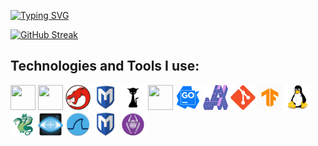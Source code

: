 [![Typing SVG](https://readme-typing-svg.demolab.com?font=Courier&weight=500&size=23&duration=2500&pause=450&color=F771E7&background=FFFFFF00&width=435&lines=Hello%2C+Guys+!+I'm+Raiizer+%F0%9F%91%8B%F0%9F%8F%BD;Deep+Learning+Enjoyer;Neural+Network;Cyber+Security+Enthusiast;+Developer+of+Security+Tools+;OSINT+%26+Forensic+Analyst)](https://git.io/typing-svg)

[![GitHub Streak](https://streak-stats.demolab.com?user=eust-w&theme=midnight-purple)](https://git.io/streak-stats)

## Technologies and Tools I use:

[<img src='https://i.giphy.com/media/LMt9638dO8dftAjtco/100.webp' width='40' height='40' />](https://python.org/)
[<img src='https://i.giphy.com/media/ln7z2eWriiQAllfVcn/200.webp' width='40' height='40' />](https://nodejs.org/)
[<img src='https://raw.githubusercontent.com/Raiizer08/svg-logos/main/icons/ghidra.svg' width='40' height='40' />](https://ghidra-sre.org/)
[<img src='https://raw.githubusercontent.com/Raiizer08/svg-logos/main/icons/tool-logo-metasploit.svg' width='40' height='40' />](https://www.metasploit.com/)
[<img src='https://raw.githubusercontent.com/Raiizer08/svg-logos/main/icons/hashcat-logo.svg'  width='40' height='40' />](https://hashcat.net/hashcat/)
[<img src='https://upload.wikimedia.org/wikipedia/commons/thumb/1/18/ISO_C%2B%2B_Logo.svg/1822px-ISO_C%2B%2B_Logo.svg.png' width='40' height='40' />](https://isocpp.org/)
[<img src='https://raw.githubusercontent.com/devicons/devicon/master/icons/goland/goland-plain.svg' width='40' height='40' />](https://go.dev/)
[<img src='https://raw.githubusercontent.com/Raiizer08/svg-logos/main/icons/trace%20(3).svg' width='40' height='40' />](https://jax.readthedocs.io/en/latest/)
[<img src='https://raw.githubusercontent.com/devicons/devicon/master/icons/git/git-original.svg' width='40' height='40' />](https://git-scm.com/)
[<img src='https://raw.githubusercontent.com/Raiizer08/svg-logos/main/icons/trace%20(1).svg' width='40' height='40' />](https://www.tensorflow.org/?hl=fr)
[<img src='https://raw.githubusercontent.com/devicons/devicon/master/icons/linux/linux-original.svg' width='40' height='40' />](https://www.linux.org/)
[<img src='https://raw.githubusercontent.com/Raiizer08/svg-logos/main/icons/hydra-logo.svg' width='40' height='40' />](https://www.kali.org/tools/hydra''/)
[<img src='https://raw.githubusercontent.com/Raiizer08/svg-logos/main/icons/tool-logo-nmap.svg' width='40' height='40' />](https://nmap.org/)
[<img src='https://raw.githubusercontent.com/Raiizer08/svg-logos/main/icons/tool-logo-wireshark.svg' width='40' height='40' />](https://www.wireshark.org/)
[<img src='https://raw.githubusercontent.com/Raiizer08/svg-logos/main/icons/tool-logo-metasploit.svg' width='40' height='40' />](https://www.metasploit.com/)
[<img src='https://raw.githubusercontent.com/Raiizer08/svg-logos/main/icons/tool-logo-netexec.svg' width='40' height= '40'/>](https://www.netexec.wiki/)

